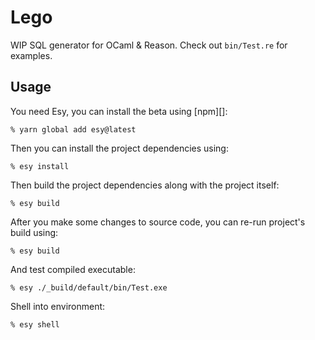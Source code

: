 # Lego

WIP SQL generator for OCaml & Reason. Check out `bin/Test.re` for examples.

## Usage

You need Esy, you can install the beta using [npm][]:

    % yarn global add esy@latest

Then you can install the project dependencies using:

    % esy install

Then build the project dependencies along with the project itself:

    % esy build

After you make some changes to source code, you can re-run project's build
using:

    % esy build

And test compiled executable:

    % esy ./_build/default/bin/Test.exe

Shell into environment:

    % esy shell
